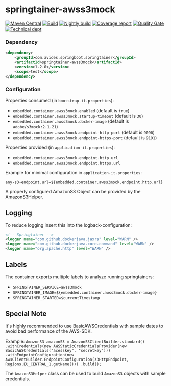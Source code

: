 # springtainer-awss3mock

[![Maven Central](https://maven-badges.herokuapp.com/maven-central/com.avides.springboot.springtainer/springtainer-awss3mock/badge.svg)](https://maven-badges.herokuapp.com/maven-central/com.avides.springboot.springtainer/springtainer-awss3mock)
[![Build](https://github.com/springtainer/springtainer-awss3mock/workflows/release/badge.svg)](https://github.com/springtainer/springtainer-awss3mock/actions)
[![Nightly build](https://github.com/springtainer/springtainer-awss3mock/workflows/nightly/badge.svg)](https://github.com/springtainer/springtainer-awss3mock/actions)
[![Coverage report](https://sonarcloud.io/api/project_badges/measure?project=springtainer_springtainer-awss3mock&metric=coverage)](https://sonarcloud.io/dashboard?id=springtainer_springtainer-awss3mock)
[![Quality Gate](https://sonarcloud.io/api/project_badges/measure?project=springtainer_springtainer-awss3mock&metric=alert_status)](https://sonarcloud.io/dashboard?id=springtainer_springtainer-awss3mock)
[![Technical dept](https://sonarcloud.io/api/project_badges/measure?project=springtainer_springtainer-awss3mock&metric=sqale_index)](https://sonarcloud.io/dashboard?id=springtainer_springtainer-awss3mock)

### Dependency
```xml
<dependency>
	<groupId>com.avides.springboot.springtainer</groupId>
	<artifactId>springtainer-awss3mock</artifactId>
	<version>1.2.0</version>
	<scope>test</scope>
</dependency>
```

### Configuration
Properties consumed (in `bootstrap-it.properties`):
- `embedded.container.awss3mock.enabled` (default is `true`)
- `embedded.container.awss3mock.startup-timeout` (default is `30`)
- `embedded.container.awss3mock.docker-image` (default is `adobe/s3mock:2.1.21`)
- `embedded.container.awss3mock.endpoint-http-port` (default is `9090`)
- `embedded.container.awss3mock.endpoint-https-port` (default is `9191`)

Properties provided (in `application-it.properties`):
- `embedded.container.awss3mock.endpoint.http.url`
- `embedded.container.awss3mock.endpoint.https.url`

Example for minimal configuration in `application-it.properties`:
```
any-s3-endpoint.url=${embedded.container.awss3mock.endpoint.http.url}
```

A properly configured AmazonS3 Object can be provided by the AmazonS3Helper.

## Logging
To reduce logging insert this into the logback-configuration:
```xml
<!-- Springtainer -->
<logger name="com.github.dockerjava.jaxrs" level="WARN" />
<logger name="com.github.dockerjava.core.command" level="WARN" />
<logger name="org.apache.http" level="WARN" />
```

## Labels
The container exports multiple labels to analyze running springtainers:
- `SPRINGTAINER_SERVICE=awss3mock`
- `SPRINGTAINER_IMAGE=${embedded.container.awss3mock.docker-image}`
- `SPRINGTAINER_STARTED=$currentTimestamp`

## Special Note
It's highly recommended to use BasicAWSCredentials with sample dates to avoid bad performance of the AWS-SDK.

Example:
`AmazonS3 amazonS3 = AmazonS3ClientBuilder.standard()
	.withCredentials(new AWSStaticCredentialsProvider(new BasicAWSCredentials("acesskey", "secretkey")))
                .withEndpointConfiguration(new AwsClientBuilder.EndpointConfiguration(s3HttpEndpoint, Regions.EU_CENTRAL_1.getName()))
                .build();`

The `AmazonS3Helper` class can be used to build `AmazonS3` objects with sample credentials.
